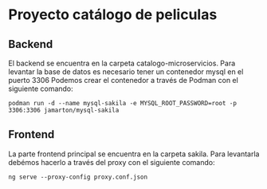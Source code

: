 # Proyecto catálogo de peliculas

## Backend
El backend se encuentra en la carpeta catalogo-microservicios. Para levantar la base de datos es necesario tener un contenedor mysql en el puerto 3306
Podemos crear el contenedor a través de Podman con el siguiente comando:

```podman run -d --name mysql-sakila -e MYSQL_ROOT_PASSWORD=root -p 3306:3306 jamarton/mysql-sakila```


## Frontend
La parte frontend principal se encuentra en la carpeta sakila. Para levantarla debémos hacerlo a través del proxy con el siguiente comando:

```ng serve --proxy-config proxy.conf.json```

